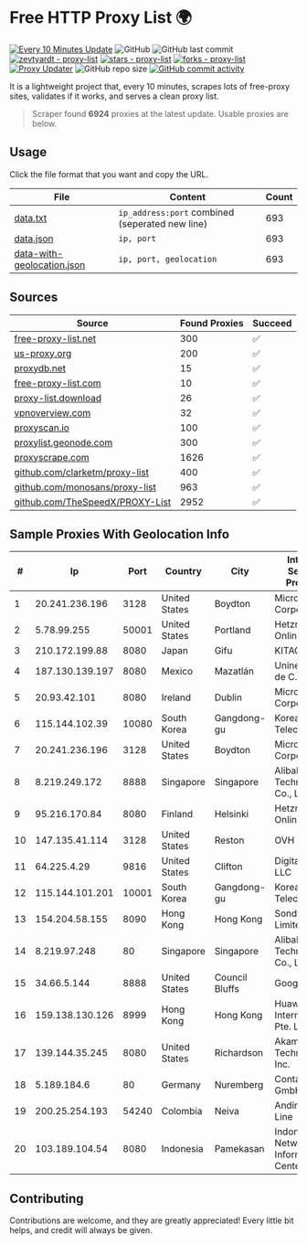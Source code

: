 
# Free HTTP Proxy List 🌍

[![Every 10 Minutes Update](https://github.com/mertguvencli/http-proxy-list/actions/workflows/main.yml/badge.svg?branch=main)](https://github.com/mertguvencli/http-proxy-list/actions/workflows/main.yml)
![GitHub](https://img.shields.io/github/license/mertguvencli/http-proxy-list)
![GitHub last commit](https://img.shields.io/github/last-commit/mertguvencli/http-proxy-list)
[![zevtyardt - proxy-list](https://img.shields.io/static/v1?label=zevtyardt&message=proxy-list&color=blue&logo=github)](https://github.com/zevtyardt/proxy-list "Go to GitHub repo")
[![stars - proxy-list](https://img.shields.io/github/stars/zevtyardt/proxy-list?style=social)](https://github.com/zevtyardt/proxy-list)
[![forks - proxy-list](https://img.shields.io/github/forks/zevtyardt/proxy-list?style=social)](https://github.com/zevtyardt/proxy-list)
[![Proxy Updater](https://github.com/zevtyardt/proxy-list/workflows/Proxy%20Updater/badge.svg)](https://github.com/zevtyardt/proxy-list/actions?query=workflow:"Proxy+Updater")
![GitHub repo size](https://img.shields.io/github/repo-size/zevtyardt/proxy-list)
[![GitHub commit activity](https://img.shields.io/github/commit-activity/m/zevtyardt/proxy-list?logo=commits)](https://github.com/zevtyardt/proxy-list/commits/main)

It is a lightweight project that, every 10 minutes, scrapes lots of free-proxy sites, validates if it works, and serves a clean proxy list.

> Scraper found **6924** proxies at the latest update. Usable proxies are below.

## Usage

Click the file format that you want and copy the URL.

|File|Content|Count|
|----|-------|-----|
|[data.txt](https://raw.githubusercontent.com/mertguvencli/http-proxy-list/main/proxy-list/data.txt)|`ip_address:port` combined (seperated new line)|693|
|[data.json](https://raw.githubusercontent.com/mertguvencli/http-proxy-list/main/proxy-list/data.json)|`ip, port`|693|
|[data-with-geolocation.json](https://raw.githubusercontent.com/mertguvencli/http-proxy-list/main/proxy-list/data-with-geolocation.json)|`ip, port, geolocation`|693|

## Sources

|Source|Found Proxies|Succeed|
|------|-------------|-------|
|[free-proxy-list.net](https://free-proxy-list.net)|300|✅|
|[us-proxy.org](https://www.us-proxy.org)|200|✅|
|[proxydb.net](http://proxydb.net)|15|✅|
|[free-proxy-list.com](https://free-proxy-list.com/?page=&port=&type%5B%5D=http&type%5B%5D=https&up_time=0&search=Search)|10|✅|
|[proxy-list.download](https://www.proxy-list.download/HTTP)|26|✅|
|[vpnoverview.com](https://vpnoverview.com/privacy/anonymous-browsing/free-proxy-servers)|32|✅|
|[proxyscan.io](https://www.proxyscan.io)|100|✅|
|[proxylist.geonode.com](https://proxylist.geonode.com/api/proxy-list?limit=300&page=1&sort_by=lastChecked&sort_type=desc&protocols=http,https)|300|✅|
|[proxyscrape.com](https://api.proxyscrape.com/v2/?request=displayproxies&protocol=http&timeout=10000&country=all&ssl=all&anonymity=all)|1626|✅|
|[github.com/clarketm/proxy-list](https://raw.githubusercontent.com/clarketm/proxy-list/master/proxy-list-raw.txt)|400|✅|
|[github.com/monosans/proxy-list](https://raw.githubusercontent.com/monosans/proxy-list/main/proxies/http.txt)|963|✅|
|[github.com/TheSpeedX/PROXY-List](https://raw.githubusercontent.com/TheSpeedX/PROXY-List/master/http.txt)|2952|✅|


## Sample Proxies With Geolocation Info

|#|Ip|Port|Country|City|Internet Service Provider|
|-|--|----|-------|----|-------------------------|
|1|20.241.236.196|3128|United States|Boydton|Microsoft Corporation|
|2|5.78.99.255|50001|United States|Portland|Hetzner Online GmbH|
|3|210.172.199.88|8080|Japan|Gifu|KITAGATA|
|4|187.130.139.197|8080|Mexico|Mazatlán|Uninet S.A. de C.V.|
|5|20.93.42.101|8080|Ireland|Dublin|Microsoft Corporation|
|6|115.144.102.39|10080|South Korea|Gangdong-gu|Korea Telecom|
|7|20.241.236.196|3128|United States|Boydton|Microsoft Corporation|
|8|8.219.249.172|8888|Singapore|Singapore|Alibaba (US) Technology Co., Ltd.|
|9|95.216.170.84|8080|Finland|Helsinki|Hetzner Online GmbH|
|10|147.135.41.114|3128|United States|Reston|OVH US LLC|
|11|64.225.4.29|9816|United States|Clifton|DigitalOcean, LLC|
|12|115.144.101.201|10001|South Korea|Gangdong-gu|Korea Telecom|
|13|154.204.58.155|8090|Hong Kong|Hong Kong|Sondercloud Limited|
|14|8.219.97.248|80|Singapore|Singapore|Alibaba (US) Technology Co., Ltd.|
|15|34.66.5.144|8888|United States|Council Bluffs|Google LLC|
|16|159.138.130.126|8999|Hong Kong|Hong Kong|Huawei International Pte. Ltd.|
|17|139.144.35.245|8080|United States|Richardson|Akamai Technologies, Inc.|
|18|5.189.184.6|80|Germany|Nuremberg|Contabo GmbH|
|19|200.25.254.193|54240|Colombia|Neiva|Andinet ON Line|
|20|103.189.104.54|8080|Indonesia|Pamekasan|Indonesia Network Information Center|



## Contributing

Contributions are welcome, and they are greatly appreciated! Every
little bit helps, and credit will always be given.

